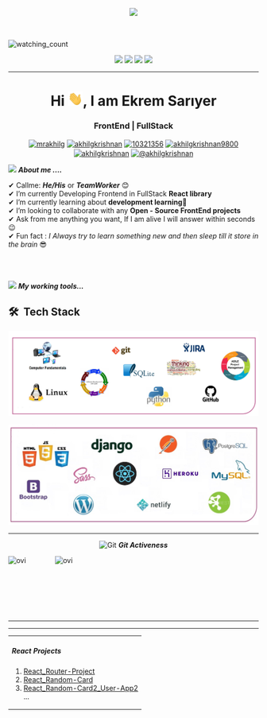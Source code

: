<p align="center">
  <img src="https://s27389.pcdn.co/wp-content/uploads/2019/08/AdobeStock_244675452.jpeg" height="200"/>
</p>
<br>

<p align="left"> 
<img src="https://komarev.com/ghpvc/?username=ekrem0691&color=brightgreen" alt="watching_count" />
 </p>
 <p align="center">
<img src="https://img.shields.io/badge/Age-29-blue" />
  <img src="https://img.shields.io/badge/Focus-Frontend Developer-brightgreen" />
  <img src="https://img.shields.io/badge/Lives-Ankara/Turkey-success" />
  <img src="https://img.shields.io/badge/Languages-Turkish%20%26%20English-brightgreen" />
</p>
<hr>
<h1 align="center">Hi <img src="https://raw.githubusercontent.com/ABSphreak/ABSphreak/master/gifs/Hi.gif" width="30px">, I am Ekrem Sarıyer </h1>
<h3 align="center"> FrontEnd | FullStack </h3>

<p align="center">
<a href="https://twitter.com/beyyy_kerem" target="blank"><img align="center" src="https://cdn.jsdelivr.net/npm/simple-icons@3.0.1/icons/twitter.svg" alt="mrakhilg" height="30" width="30" /></a>
<a href="https://www.linkedin.com/in/ekrm-sryr-444761223/" target="blank"><img align="center" src="https://cdn.jsdelivr.net/npm/simple-icons@3.0.1/icons/linkedin.svg" alt="akhilgkrishnan" height="30" width="30" /></a>
<a href="https://stackoverflow.com/users/18004535/ekrm-sryr" target="blank"><img align="center" src="https://cdn.jsdelivr.net/npm/simple-icons@3.0.1/icons/stackoverflow.svg" alt="10321356" height="30" width="30" /></a>
<a href="https://www.facebook.com/kerembey" target="blank"><img align="center" src="https://cdn.jsdelivr.net/npm/simple-icons@3.0.1/icons/facebook.svg" alt="akhilgkrishnan9800" height="30" width="30" /></a>
<a href="https://instagram.com/keremsryr" target="blank"><img align="center" src="https://cdn.jsdelivr.net/npm/simple-icons@3.0.1/icons/instagram.svg" alt="akhilgkrishnan" height="30" width="30" /></a>
<a href="https://medium.com/@06hilalekrem06" target="blank"><img align="center" src="https://cdn.jsdelivr.net/npm/simple-icons@3.0.1/icons/medium.svg" alt="@akhilgkrishnan" height="30" width="30" /></a>
</p>




<img src="https://media.giphy.com/media/iY8CRBdQXODJSCERIr/giphy.gif" width="30px">&nbsp;***About me ....***

✔ Callme: ***He/His*** or ***TeamWorker*** 😊 <br>
✔ I’m currently Developing Frontend in FullStack **React library**<br>
✔ I’m currently learning about **development learning**🥰<br>
✔ I’m looking to collaborate with any **Open - Source FrontEnd projects**<br>
✔ Ask from me anything you want, If I am alive I will answer within seconds 😉<br>
✔ Fun fact : *I Always try to learn something new and then sleep till it store in the brain* 😎<br><br><br><br>
 

<img src="https://media.giphy.com/media/iY8CRBdQXODJSCERIr/giphy.gif" width="30px">&nbsp;***My working tools...***
<p align="left">
  
<h2>🛠 &nbsp;Tech Stack</h2>
<p><img src="https://github.com/D1183-Mustafa/D1183-Mustafa/blob/main/tools2.png"</p>
<p><img src="https://github.com/D1183-Mustafa/D1183-Mustafa/blob/main/tools.png"</p>
  <hr>
<p align="center">
<img src="https://media.giphy.com/media/W5eoZHPpUx9sapR0eu/giphy.gif" width="30px" alt="Git"/>&nbsp;<i><b>Git Activeness</b></i></p>
 
<p><img align="left" src="https://github-readme-stats.vercel.app/api/top-langs?username=ekrem0691&show_icons=true&locale=en&layout=compact&theme=chartreuse-dark" alt="ovi" /></p>
<p>&nbsp;<img align="right" src="https://github-readme-stats.vercel.app/api?username=ekrem0691&show_icons=true&locale=en&theme=chartreuse-dark" alt="ovi" width="410" /></p>
<br><br><br><br><br>

<hr>
<hr>




<table align = center>
    <tr>
        <td>
                      <h5>React Projects</h5>
            <ol>
                <li>
                <a
                href="https://ekrem0691.github.io/react-router-project"
                target="_blank"
                   >React_Router-Project</a>
                </li>
                <li>
                <a
                href="https://ekrem-bora-06-randomcard.netlify.app"
                target="_blank"
                   >React_Random-Card </a>
                </li>
               <li>
                <a
                href="https://random-user-app2.netlify.app"
                target="_blank"
                   >React_Random-Card2_User-App2</a>
                </li>
<!--                 <li>
                <a
                href="https://d1183-mustafa.github.io/languages-cards/"
                target="_blank"
                   >languages-cards</a>
                </li>
                <li>
                <a
                href="https://task-tracker-project-mustafa.netlify.app/"
                target="_blank"
                   >task-tracker-project</a>
                </li>
                <li>
                <a
                href="https://phonebook-mustafa.netlify.app/"
                target="_blank"
                   >ContactApp-PhoneBook</a>
                </li>
                <li>
                <a
                href="https://d1183-mustafa.github.io/router_working/"
                target="_blank"
                   >router_working</a>
                </li>
                <li>
                <a
                href="https://altas-random-user-app.netlify.app/"
                target="_blank"
                   >random-user-app</a>
                </li>
                <li>
                <a
                href="https://d1183-mustafa.github.io/working-routes/"
                target="_blank"
                   >product_Routes_Project</a>
                </li>
                <li>
                <a
                href="https://register-page-altas.netlify.app/"
                target="_blank"
                >register-page-formik</a
                >
               </li>
                <li>
               <a
                href="https://d1183-mustafa.github.io/recipes-sites/"
                target="_blank"
                >recipes-sites</a
                >
                </li>
                <li>
                <a
                href="https://d1183-mustafa.github.io/random-user-2/"
                target="_blank"
                >random-user-2</a
                >
                </li>
<!--                 <li>
                <a
                href="https://d1183-mustafa.github.io/crypto-coins/"
                target="_blank"
                >crypto-coins</a
                >
                </li> -->
                ...
            </ol>
        </td>
    </tr>
</table>






